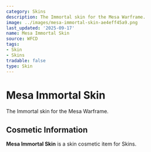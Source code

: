 ```yaml
---
category: Skins
description: The Immortal skin for the Mesa Warframe.
image: ../images/mesa-immortal-skin-ae4eff45a9.png
last_updated: '2025-09-17'
name: Mesa Immortal Skin
source: WFCD
tags:
- Skin
- Skins
tradable: false
type: Skin
---
```


# Mesa Immortal Skin

The Immortal skin for the Mesa Warframe.

## Cosmetic Information

**Mesa Immortal Skin** is a skin cosmetic item for Skins.

